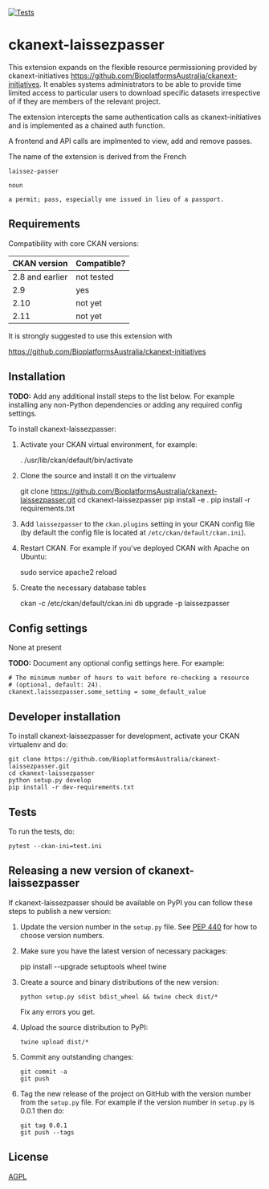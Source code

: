 [![Tests](https://github.com/BioplatformsAustralia/ckanext-laissezpasser/workflows/Tests/badge.svg?branch=main)](https://github.com/BioplatformsAustralia/ckanext-laissezpasser/actions)

# ckanext-laissezpasser

This extension expands on the flexible resource permissioning provided by 
ckanext-initiatives
https://github.com/BioplatformsAustralia/ckanext-initiatives.
It enables systems administrators to be able to provide time limited 
access to particular users to download specific datasets irrespective 
of if they are members of the relevant project.

The extension intercepts the same authentication calls as 
ckanext-initiatives and is implemented as a chained auth function.

A frontend and API calls are implmented to view, add and remove passes.

The name of the extension is derived from the French

    laissez-passer

    noun

    a permit; pass, especially one issued in lieu of a passport.

## Requirements

Compatibility with core CKAN versions:

| CKAN version    | Compatible?   |
| --------------- | ------------- |
| 2.8 and earlier | not tested    |
| 2.9             | yes           |
| 2.10            | not yet       |
| 2.11            | not yet       |

It is strongly suggested to use this extension with

https://github.com/BioplatformsAustralia/ckanext-initiatives

## Installation

**TODO:** Add any additional install steps to the list below.
   For example installing any non-Python dependencies or adding any required
   config settings.

To install ckanext-laissezpasser:

1. Activate your CKAN virtual environment, for example:

     . /usr/lib/ckan/default/bin/activate

2. Clone the source and install it on the virtualenv

    git clone https://github.com/BioplatformsAustralia/ckanext-laissezpasser.git
    cd ckanext-laissezpasser
    pip install -e .
	pip install -r requirements.txt

3. Add `laissezpasser` to the `ckan.plugins` setting in your CKAN
   config file (by default the config file is located at
   `/etc/ckan/default/ckan.ini`).

4. Restart CKAN. For example if you've deployed CKAN with Apache on Ubuntu:

     sudo service apache2 reload

5. Create the necessary database tables

     ckan -c /etc/ckan/default/ckan.ini db upgrade -p laissezpasser



## Config settings

None at present

**TODO:** Document any optional config settings here. For example:

	# The minimum number of hours to wait before re-checking a resource
	# (optional, default: 24).
	ckanext.laissezpasser.some_setting = some_default_value


## Developer installation

To install ckanext-laissezpasser for development, activate your CKAN virtualenv and
do:

    git clone https://github.com/BioplatformsAustralia/ckanext-laissezpasser.git
    cd ckanext-laissezpasser
    python setup.py develop
    pip install -r dev-requirements.txt


## Tests

To run the tests, do:

    pytest --ckan-ini=test.ini


## Releasing a new version of ckanext-laissezpasser

If ckanext-laissezpasser should be available on PyPI you can follow these steps to publish a new version:

1. Update the version number in the `setup.py` file. See [PEP 440](http://legacy.python.org/dev/peps/pep-0440/#public-version-identifiers) for how to choose version numbers.

2. Make sure you have the latest version of necessary packages:

    pip install --upgrade setuptools wheel twine

3. Create a source and binary distributions of the new version:

       python setup.py sdist bdist_wheel && twine check dist/*

   Fix any errors you get.

4. Upload the source distribution to PyPI:

       twine upload dist/*

5. Commit any outstanding changes:

       git commit -a
       git push

6. Tag the new release of the project on GitHub with the version number from
   the `setup.py` file. For example if the version number in `setup.py` is
   0.0.1 then do:

       git tag 0.0.1
       git push --tags

## License

[AGPL](https://www.gnu.org/licenses/agpl-3.0.en.html)
